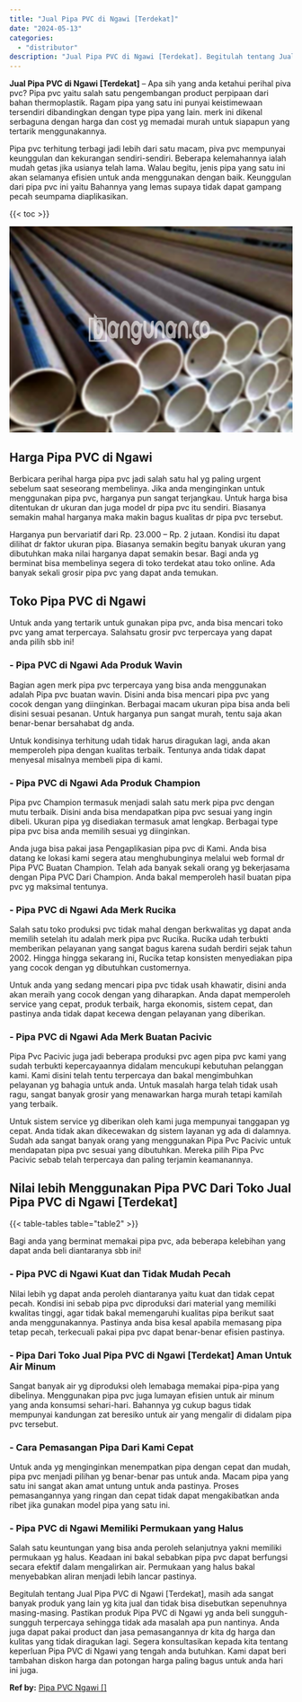 ```yaml
---
title: "Jual Pipa PVC di Ngawi [Terdekat]"
date: "2024-05-13"
categories: 
  - "distributor"
description: "Jual Pipa PVC di Ngawi [Terdekat]. Begitulah tentang Jual Pipa PVC di Ngawi [Terdekat], masih ada sangat banyak produk yang lain yg kita jual dan tidak bis..."
---
```


**Jual Pipa PVC di Ngawi \[Terdekat\]** – Apa sih yang anda ketahui perihal piva pvc? Pipa pvc yaitu salah satu pengembangan product perpipaan dari bahan thermoplastik. Ragam pipa yang satu ini punyai keistimewaan tersendiri dibandingkan dengan type pipa yang lain. merk ini dikenal serbaguna dengan harga dan cost yg memadai murah untuk siapapun yang tertarik menggunakannya.

Pipa pvc terhitung terbagi jadi lebih dari satu macam, piva pvc mempunyai keunggulan dan kekurangan sendiri-sendiri. Beberapa kelemahannya ialah mudah getas jika usianya telah lama. Walau begitu, jenis pipa yang satu ini akan selamanya efisien untuk anda menggunakan dengan baik. Keunggulan dari pipa pvc ini yaitu Bahannya yang lemas supaya tidak dapat gampang pecah seumpama diaplikasikan.

{{< toc >}}

![Jual Pipa PVC di Ngawi [Terdekat]](/images/jaul-pipa-pvc-33.png)

## Harga Pipa PVC di Ngawi

Berbicara perihal harga pipa pvc jadi salah satu hal yg paling urgent sebelum saat seseorang membelinya. Jika anda menginginkan untuk menggunakan pipa pvc, harganya pun sangat terjangkau. Untuk harga bisa ditentukan dr ukuran dan juga model dr pipa pvc itu sendiri. Biasanya semakin mahal harganya maka makin bagus kualitas dr pipa pvc tersebut.

Harganya pun bervariatif dari Rp. 23.000 – Rp. 2 jutaan. Kondisi itu dapat dilihat dr faktor ukuran pipa. Biasanya semakin begitu banyak ukuran yang dibutuhkan maka nilai harganya dapat semakin besar. Bagi anda yg berminat bisa membelinya segera di toko terdekat atau toko online. Ada banyak sekali grosir pipa pvc yang dapat anda temukan.

## Toko Pipa PVC di Ngawi

Untuk anda yang tertarik untuk gunakan pipa pvc, anda bisa mencari toko pvc yang amat terpercaya. Salahsatu grosir pvc terpercaya yang dapat anda pilih sbb ini!

### \- Pipa PVC di Ngawi Ada Produk Wavin

Bagian agen merk pipa pvc terpercaya yang bisa anda menggunakan adalah Pipa pvc buatan wavin. Disini anda bisa mencari pipa pvc yang cocok dengan yang diinginkan. Berbagai macam ukuran pipa bisa anda beli disini sesuai pesanan. Untuk harganya pun sangat murah, tentu saja akan benar-benar bersahabat dg anda.

Untuk kondisinya terhitung udah tidak harus diragukan lagi, anda akan memperoleh pipa dengan kualitas terbaik. Tentunya anda tidak dapat menyesal misalnya membeli pipa di kami.

### \- Pipa PVC di Ngawi Ada Produk Champion

Pipa pvc Champion termasuk menjadi salah satu merk pipa pvc dengan mutu terbaik. Disini anda bisa mendapatkan pipa pvc sesuai yang ingin dibeli. Ukuran pipa yg disediakan termasuk amat lengkap. Berbagai type pipa pvc bisa anda memilih sesuai yg diinginkan.

Anda juga bisa pakai jasa Pengaplikasian pipa pvc di Kami. Anda bisa datang ke lokasi kami segera atau menghubunginya melalui web formal dr Pipa PVC Buatan Champion. Telah ada banyak sekali orang yg bekerjasama dengan Pipa PVC Dari Champion. Anda bakal memperoleh hasil buatan pipa pvc yg maksimal tentunya.

### \- Pipa PVC di Ngawi Ada Merk Rucika

Salah satu toko produksi pvc tidak mahal dengan berkwalitas yg dapat anda memilih setelah itu adalah merk pipa pvc Rucika. Rucika udah terbukti memberikan pelayanan yang sangat bagus karena sudah berdiri sejak tahun 2002. Hingga hingga sekarang ini, Rucika tetap konsisten menyediakan pipa yang cocok dengan yg dibutuhkan customernya.

Untuk anda yang sedang mencari pipa pvc tidak usah khawatir, disini anda akan meraih yang cocok dengan yang diharapkan. Anda dapat memperoleh service yang cepat, produk terbaik, harga ekonomis, sistem cepat, dan pastinya anda tidak dapat kecewa dengan pelayanan yang diberikan.

### \- Pipa PVC di Ngawi Ada Merk Buatan Pacivic

Pipa Pvc Pacivic juga jadi beberapa produksi pvc agen pipa pvc kami yang sudah terbukti kepercayaannya didalam mencukupi kebutuhan pelanggan kami. Kami disini telah tentu terpercaya dan bakal mengimbuhkan pelayanan yg bahagia untuk anda. Untuk masalah harga telah tidak usah ragu, sangat banyak grosir yang menawarkan harga murah tetapi kamilah yang terbaik.

Untuk sistem service yg diberikan oleh kami juga mempunyai tanggapan yg cepat. Anda tidak akan dikecewakan dg sistem layanan yg ada di dalamnya. Sudah ada sangat banyak orang yang menggunakan Pipa Pvc Pacivic untuk mendapatan pipa pvc sesuai yang dibutuhkan. Mereka pilih Pipa Pvc Pacivic sebab telah terpercaya dan paling terjamin keamanannya.

## Nilai lebih Menggunakan Pipa PVC Dari Toko Jual Pipa PVC di Ngawi \[Terdekat\]

{{< table-tables table="table2" >}}

Bagi anda yang berminat memakai pipa pvc, ada beberapa kelebihan yang dapat anda beli diantaranya sbb ini!

### \- Pipa PVC di Ngawi Kuat dan Tidak Mudah Pecah

Nilai lebih yg dapat anda peroleh diantaranya yaitu kuat dan tidak cepat pecah. Kondisi ini sebab pipa pvc diproduksi dari material yang memiliki kwalitas tinggi, agar tidak bakal memengaruhi kualitas pipa berikut saat anda menggunakannya. Pastinya anda bisa kesal apabila memasang pipa tetap pecah, terkecuali pakai pipa pvc dapat benar-benar efisien pastinya.

### \- Pipa Dari Toko Jual Pipa PVC di Ngawi \[Terdekat\] Aman Untuk Air Minum

Sangat banyak air yg diproduksi oleh lemabaga memakai pipa-pipa yang dibelinya. Menggunakan pipa pvc juga lumayan efisien untuk air minum yang anda konsumsi sehari-hari. Bahannya yg cukup bagus tidak mempunyai kandungan zat beresiko untuk air yang mengalir di didalam pipa pvc tersebut.

### \- Cara Pemasangan Pipa Dari Kami Cepat

Untuk anda yg menginginkan menempatkan pipa dengan cepat dan mudah, pipa pvc menjadi pilihan yg benar-benar pas untuk anda. Macam pipa yang satu ini sangat akan amat untung untuk anda pastinya. Proses pemasangannya yang ringan dan cepat tidak dapat mengakibatkan anda ribet jika gunakan model pipa yang satu ini.

### \- Pipa PVC di Ngawi Memiliki Permukaan yang Halus

Salah satu keuntungan yang bisa anda peroleh selanjutnya yakni memiliki permukaan yg halus. Keadaan ini bakal sebabkan pipa pvc dapat berfungsi secara efektif dalam mengalirkan air. Permukaan yang halus bakal menyebabkan aliran menjadi lebih lancar pastinya.

Begitulah tentang Jual Pipa PVC di Ngawi \[Terdekat\], masih ada sangat banyak produk yang lain yg kita jual dan tidak bisa disebutkan sepenuhnya masing-masing. Pastikan produk Pipa PVC di Ngawi yg anda beli sungguh-sungguh terpercaya sehingga tidak ada masalah apa pun nantinya. Anda juga dapat pakai product dan jasa pemasangannya dr kita dg harga dan kulitas yang tidak diragukan lagi. Segera konsultasikan kepada kita tentang keperluan Pipa PVC di Ngawi yang tengah anda butuhkan. Kami dapat beri tambahan diskon harga dan potongan harga paling bagus untuk anda hari ini juga.

**Ref by:** [Pipa PVC Ngawi []](https://id.wikipedia.org/wiki/Pipa)
